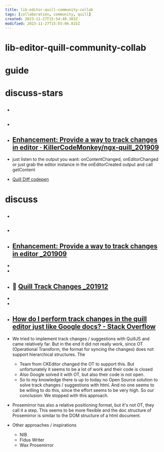 ```yaml
---
title: lib-editor-quill-community-collab
tags: [collaboration, community, quill]
created: 2023-11-27T15:54:48.383Z
modified: 2023-11-27T15:55:06.815Z
---
```


# lib-editor-quill-community-collab

# guide

# discuss-stars
- ## 

- ## 

- ## [Enhancement: Provide a way to track changes in editor · KillerCodeMonkey/ngx-quill_201909](https://github.com/KillerCodeMonkey/ngx-quill/issues/524)
- just listen to the output you want: onContentChanged, onEditorChanged or just grab the editor instance in the onEditorCreated output and call getContent

- [Quill Diff codepen](https://codepen.io/percipient24/pen/eEBOjG)
# discuss
- ## 

- ## 

- ## [Enhancement: Provide a way to track changes in editor _201909](https://github.com/KillerCodeMonkey/ngx-quill/issues/524)
- 
- 

- ## 🔀 [Quill Track Changes _201912](https://github.com/quilljs/quill/issues/2858)
- 
- 

- ## [How do I perform track changes in the quill editor just like Google docs? - Stack Overflow](https://stackoverflow.com/questions/58887843/how-do-i-perform-track-changes-in-the-quill-editor-just-like-google-docs)
- We tried to implement track changes / suggestions with QuillJS and came relatively far. But in the end it did not really work, since OT (Operational Transform, the format for syncing the changes) does not support hierarchical structures. The
  - Team from CKEditor changed the OT to support this. But unfortunately it seems to be a lot of work and their code is closed
  - Also Google solved it with OT, but also their code is not open. 
  - So to my knowledge there is up to today no Open Source solution to solve track changes / suggestions with html. And no one seems to be willing to do this, since the effort seems to be very high. So our conclusion: We stopped with this approach.

- Prosemirror has also a relative positioning format, but it's not OT, they call it a step. This seems to be more flexible and the doc structure of Prosemirror is similar to the DOM structure of a html document.

- Other approaches / inspirations
  - NIB
  - Fidus Writer
  - Wax Prosemirror
